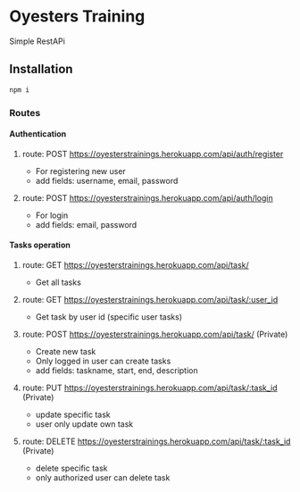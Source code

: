 # Oyesters Training

Simple RestAPi

## Installation


```bash
npm i 
```

### Routes
#### Authentication
1. route: POST https://oyesterstrainings.herokuapp.com/api/auth/register
    - For registering new user
    - add fields: username, email, password

2. route: POST https://oyesterstrainings.herokuapp.com/api/auth/login
    - For login 
    - add fields: email, password

#### Tasks operation
1. route: GET https://oyesterstrainings.herokuapp.com/api/task/
    - Get all tasks

2. route: GET https://oyesterstrainings.herokuapp.com/api/task/:user_id
    - Get task by user id (specific user tasks)

3. route: POST https://oyesterstrainings.herokuapp.com/api/task/    (Private)
    - Create new task
    - Only logged in user can create tasks
    - add fields: taskname, start, end, description

4. route: PUT https://oyesterstrainings.herokuapp.com/api/task/:task_id (Private)
    - update specific task
    - user only update own task

5. route: DELETE https://oyesterstrainings.herokuapp.com/api/task/:task_id (Private)
    - delete specific task
    - only authorized user can delete task

